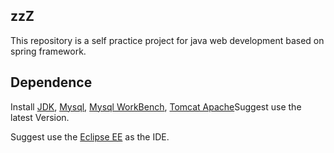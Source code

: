 

## zzZ
This repository is a self practice project for java web development based on spring framework.

## Dependence

Install [JDK](https://www.oracle.com/java/technologies/javase-downloads.html), [Mysql](https://dev.mysql.com/downloads/installer/), [Mysql WorkBench](https://dev.mysql.com/downloads/workbench/), [Tomcat Apache](http://tomcat.apache.org/)Suggest use the latest Version.

Suggest use the [Eclipse EE](https://www.eclipse.org/downloads/packages/release/kepler/sr2/eclipse-ide-java-ee-developers) as the IDE.

